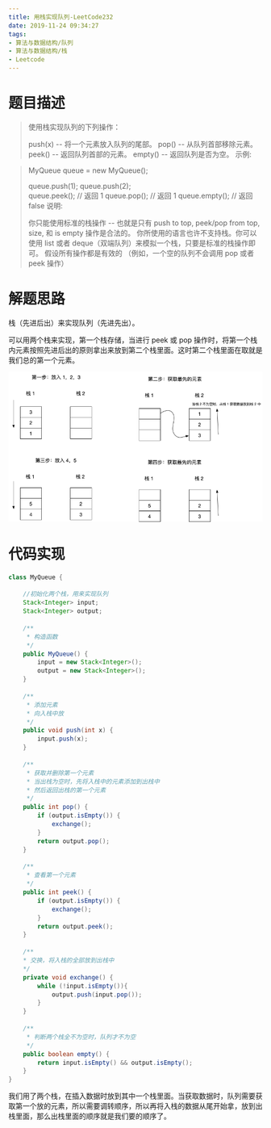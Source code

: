 ```yaml
---
title: 用栈实现队列-LeetCode232
date: 2019-11-24 09:34:27
tags: 
- 算法与数据结构/队列
- 算法与数据结构/栈
- Leetcode
---
```


# 题目描述

> 使用栈实现队列的下列操作：
>
> push(x) -- 将一个元素放入队列的尾部。
> 		pop() -- 从队列首部移除元素。
> 		peek() -- 返回队列首部的元素。
> 		empty() -- 返回队列是否为空。
> 		示例:

> MyQueue queue = new MyQueue();
>
> queue.push(1);
> 		queue.push(2);  
> 		queue.peek();  // 返回 1
> 		queue.pop();   // 返回 1
> 		queue.empty(); // 返回 false
> 		说明:
>
> 你只能使用标准的栈操作 -- 也就是只有 push to top, peek/pop from top, size, 和 is empty 操作是合法的。
> 你所使用的语言也许不支持栈。你可以使用 list 或者 deque（双端队列）来模拟一个栈，只要是标准的栈操作即可。
> 假设所有操作都是有效的 （例如，一个空的队列不会调用 pop 或者 peek 操作）



<!-- more -->

# 解题思路

栈（先进后出）来实现队列（先进先出）。

可以用两个栈来实现，第一个栈存储，当进行 peek 或 pop 操作时，将第一个栈内元素按照先进后出的原则拿出来放到第二个栈里面。这时第二个栈里面在取就是我们总的第一个元素。

![用栈实现队列](https://raw.githubusercontent.com/liunaijie/images/master/用栈实现队列.png)

<!--more-->

# 代码实现

```java
class MyQueue {

    //初始化两个栈，用来实现队列
	Stack<Integer> input;
	Stack<Integer> output;

	/**
	 * 构造函数
	 */
	public MyQueue() {
		input = new Stack<Integer>();
        output = new Stack<Integer>();
	}

	/**
	 * 添加元素
	 * 向入栈中放
	 */
	public void push(int x) {
		input.push(x);
	}

	/**
	 * 获取并删除第一个元素
	 * 当出栈为空时，先将入栈中的元素添加到出栈中
	 * 然后返回出栈的第一个元素
	 */
	public int pop() {
		if (output.isEmpty()) {
			exchange();
		}
		return output.pop();
	}

	/**
	 * 查看第一个元素
	 */
	public int peek() {
		if (output.isEmpty()) {
			exchange();
		}
		return output.peek();
	}

    /**
	* 交换，将入栈的全部放到出栈中
	*/
	private void exchange() {
		while (!input.isEmpty()){
			output.push(input.pop());
		}
	}

	/**
	 * 判断两个栈全不为空时，队列才不为空
	 */
	public boolean empty() {
		return input.isEmpty() && output.isEmpty();
	}
}
```

我们用了两个栈，在插入数据时放到其中一个栈里面。当获取数据时，队列需要获取第一个放的元素，所以需要调转顺序，所以再将入栈的数据从尾开始拿，放到出栈里面，那么出栈里面的顺序就是我们要的顺序了。